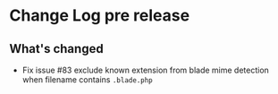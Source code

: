 # Change Log pre release

## What's changed

- Fix issue #83 exclude known extension from blade mime detection when filename contains `.blade.php`
